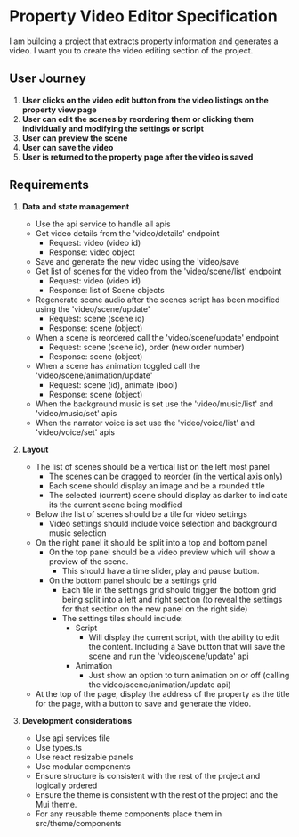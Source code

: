 # Property Video Editor Specification

I am building a project that extracts property information and generates a video. I want you to create the video editing section of the project.

## User Journey
1. **User clicks on the video edit button from the video listings on the property view page**
2. **User can edit the scenes by reordering them or clicking them individually and modifying the settings or script**
3. **User can preview the scene**
4. **User can save the video**
5. **User is returned to the property page after the video is saved**

## Requirements

1. **Data and state management**
   - Use the api service to handle all apis
   - Get video details from the 'video/details' endpoint
      - Request: video (video id)
      - Response: video object
   - Save and generate the new video using the 'video/save
   - Get list of scenes for the video from the 'video/scene/list' endpoint
      - Request: video (video id)
      - Response: list of Scene objects
   - Regenerate scene audio after the scenes script has been modified using the 'video/scene/update'
      - Request: scene (scene id)
      - Response: scene (object)
   - When a scene is reordered call the 'video/scene/update' endpoint
      - Request: scene (scene id), order (new order number)
      - Response: scene (object)
   - When a scene has animation toggled call the 'video/scene/animation/update'
      - Request: scene (id), animate (bool)
      - Response: scene (object)
   - When the background music is set use the 'video/music/list' and 'video/music/set' apis
   - When the narrator voice is set use the 'video/voice/list' and 'video/voice/set' apis


2. **Layout**
   - The list of scenes should be a vertical list on the left most panel
      - The scenes can be dragged to reorder (in the vertical axis only)
      - Each scene should display an image and be a rounded title
      - The selected (current) scene should display as darker to indicate its the current scene being modified
   - Below the list of scenes should be a tile for video settings
      - Video settings should include voice selection and background music selection
   - On the right panel it should be split into a top and bottom panel
      - On the top panel should be a video preview which will show a preview of the scene.
         - This should have a time slider, play and pause button.
      - On the bottom panel should be a settings grid
         - Each tile in the settings grid should trigger the bottom grid being split into a left and right section (to reveal the settings for that section on the new panel on the right side)
         - The settings tiles should include:
            - Script
                - Will display the current script, with the ability to edit the content. Including a Save button that will save the scene and run the 'video/scene/update' api
            - Animation
                - Just show an option to turn animation on or off (calling the video/scene/animation/update api)
   - At the top of the page, display the address of the property as the title for the page, with a button to save and generate the video.


3. **Development considerations**
   - Use api services file
   - Use types.ts
   - Use react resizable panels
   - Use modular components
   - Ensure structure is consistent with the rest of the project and logically ordered
   - Ensure the theme is consistent with the rest of the project and the Mui theme.
   - For any reusable theme components place them in src/theme/components
